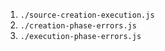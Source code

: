 1. `./source-creation-execution.js`
2. `./creation-phase-errors.js`
3. `./execution-phase-errors.js`

